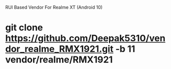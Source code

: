 RUI Based Vendor For Realme XT (Android 10)
# git clone https://github.com/Deepak5310/vendor_realme_RMX1921.git -b 11 vendor/realme/RMX1921

